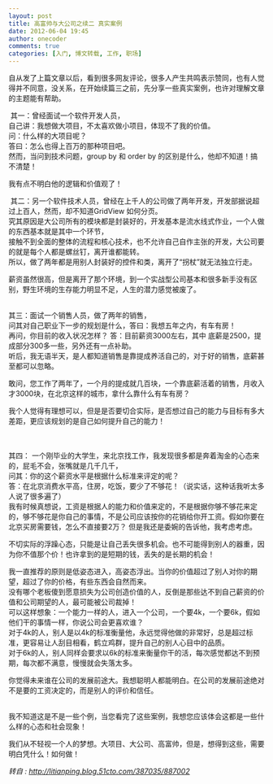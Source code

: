 ```yaml
---
layout: post
title: 高富帅与大公司之续二 真实案例
date: 2012-06-04 19:45
author: onecoder
comments: true
categories: [入门, 博文转载, 工作, 职场]
---
```

<p>
	自从发了上篇文章以后，看到很多网友评论，很多人产生共鸣表示赞同，也有人觉得并不同意，没关系，在开始续篇三之前，先分享一些真实案例，也许对理解文章的主题能有帮助。</p>
<div>
	&nbsp;其一：曾经面试一个软件开发人员，</div>
<div>
	自己讲：我想做大项目，不太喜欢做小项目，体现不了我的价值。</div>
<div>
	问：什么样的大项目呢？</div>
<div>
	答曰：怎么也得上百万的那种项目吧。</div>
<div>
	然而，当问到技术问题，group by 和 order by 的区别是什么，他却不知道！搞不清楚！</div>
<p>
	我有点不明白他的逻辑和价值观了！</p>
<div>
	&nbsp;其二：另一个软件技术人员，曾经在上千人的公司做了两年开发，开发部据说超过上百人，然而，却不知道GridView&nbsp;如何分页。</div>
<div>
	究其原因是大公司所有的模块都是封装好的，开发基本是流水线式作业，一个人做的东西基本就是其中一个环节，</div>
<div>
	接触不到全面的整体的流程和核心技术，也不允许自己自作主张的开发，大公司要的就是每个人都是螺丝钉，离开谁都能转。</div>
<div>
	所以，做了两年都是用别人封装好的控件和类，离开了&ldquo;拐杖&rdquo;就无法独立行走。</div>
<p>
	薪资虽然很高，但是离开了那个环境，到一个实战型公司基本和很多新手没有区别，野生环境的生存能力明显不足，人生的潜力感觉被废了。</p>
<div>
	&nbsp;</div>
<div>
	其三：面试一个销售人员，做了两年的销售，</div>
<div>
	问其对自己职业下一步的规划是什么，答曰：我想五年之内，有车有房！</div>
<div>
	再问，你目前的收入状况怎样？ 答：目前薪资3000左右，其中 底薪是2500，提成部分300多一些，另外还有一点补助。</div>
<div>
	听后，我无语半天，是人都知道销售是靠提成养活自己的，对于好的销售，底薪甚至都可以忽略。</div>
<p>
	敢问，您工作了两年了，一个月的提成就几百块，一个靠底薪活着的销售，月收入才3000块，在北京这样的城市，拿什么靠什么有车有房？</p>
<p>
	我个人觉得有理想可以，但是是否要切合实际，是否想过自己的能力与目标有多大差距，更应该规划的是自己如何提升自己的能力！</p>
<div>
	&nbsp;</div>
<div>
	&nbsp;</div>
<div>
	其四： 一个刚毕业的大学生，来北京找工作，我发现很多都是奔着淘金的心态来的，屁毛不会，张嘴就是几千几千，</div>
<div>
	问其：你的这个薪资水平是根据什么标准来评定的呢？</div>
<div>
	答：在北京消费水平高，住房，吃饭，要少了不够花！（说实话，这种话我听太多人说了很多遍了）</div>
<div>
	我有时候真想说，工资是根据人的能力和价值来定的，不是根据你够不够花来定的，够不够花是你自己的事情，不是公司应该按你的花销给你开工资。假如你要在北京买房需要钱，怎么不直接要2万？ 但是我还是委婉的告诉他，我考虑考虑。</div>
<p>
	不切实际的浮躁心态，只能是让自己丢失很多机会。也不可能得到别人的器重，因为你不值那个价！也许拿到的是短期的钱，丢失的是长期的机会！</p>
<div>
	我一直推荐的原则是低姿态进入，高姿态浮出。当你的价值超过了别人对你的期望，超过了你的价格，有些东西会自然而来。</div>
<div>
	没有哪个老板傻到愿意损失为公司创造价值的人，反倒是那些达不到自己薪资的价值和公司期望的人，最可能被公司裁掉！</div>
<div>
	可以这样想象：一个能力一样的人，进入一个公司，一个要4k，一个要6k，假如他们干的事情一样，你说公司会更喜欢谁？</div>
<div>
	对于4k的人，别人是以4k的标准衡量他，永远觉得他做的非常好，总是超过标准，更容易让人刮目相看，鹤立鸡群，提升自己的别人心目中的品质。</div>
<div>
	对于6k的人，别人同样会要求以6k的标准来衡量你干的活，每次感觉都达不到预期，每次都不满意，慢慢就会失落太多。</div>
<p>
	你觉得未来谁在公司的发展前途大。我想聪明人都能明白。在公司的发展前途绝对不是要的工资决定的，而是别人的评价和信任。</p>
<div>
	&nbsp;</div>
<div>
	我不知道这是不是一些个例，当您看完了这些案例，我想您应该体会这都是一些什么样的心态和社会现象！</div>
<p>
	我们从不轻视一个人的梦想。大项目、大公司、高富帅，但是，想得到这些，需要明白凭什么！如何做！</p>
<div>
	<cite>转自 :&nbsp;<a href="http://litianping.blog.51cto.com/387035/887002">http://litianping.blog.51cto.com/387035/887002</a></cite></div>

